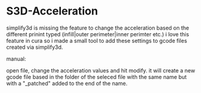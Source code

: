 # S3D-Acceleration
simplify3d is missing the feature to change the acceleration based on the different prinint typed (infill|outer perimeter|inner perimter etc.)
i love this feature in cura so i made a small tool to add these settings to gcode files created via simplify3d.

manual:

open file, change the acceleration values and hit modify.
it will create a new gcode file based in the folder of the seleced file with the same name but with a "_patched" added to the end of the name.
